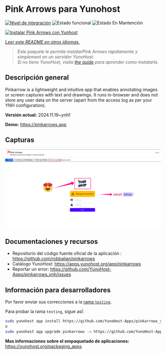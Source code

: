 <!--
Este archivo README esta generado automaticamente<https://github.com/YunoHost/apps/tree/master/tools/readme_generator>
No se debe editar a mano.
-->

# Pink Arrows para Yunohost

[![Nivel de integración](https://apps.yunohost.org/badge/integration/pinkarrows)](https://ci-apps.yunohost.org/ci/apps/pinkarrows/)
![Estado funcional](https://apps.yunohost.org/badge/state/pinkarrows)
![Estado En Mantención](https://apps.yunohost.org/badge/maintained/pinkarrows)

[![Instalar Pink Arrows con Yunhost](https://install-app.yunohost.org/install-with-yunohost.svg)](https://install-app.yunohost.org/?app=pinkarrows)

*[Leer este README en otros idiomas.](./ALL_README.md)*

> *Este paquete le permite instalarPink Arrows rapidamente y simplement en un servidor YunoHost.*  
> *Si no tiene YunoHost, visita [the guide](https://yunohost.org/install) para aprender como instalarla.*

## Descripción general

Pinkarrow is a lightweight and intuitive app that enables annotating images or screen captures with text and drawings. It runs in-browser and does not store any user data on the server (apart from the access log as per your YNH configuration).


**Versión actual:** 2024.11.19~ynh1

**Demo:** <https://pinkarrows.app>

## Capturas

![Captura de Pink Arrows](./doc/screenshots/pinkarrows_ynh.png)

## Documentaciones y recursos

- Repositorio del código fuente oficial de la aplicación : <https://github.com/robbalian/pinkarrows>
- Catálogo YunoHost: <https://apps.yunohost.org/app/pinkarrows>
- Reportar un error: <https://github.com/YunoHost-Apps/pinkarrows_ynh/issues>

## Información para desarrolladores

Por favor enviar sus correcciones a la [rama `testing`](https://github.com/YunoHost-Apps/pinkarrows_ynh/tree/testing).

Para probar la rama `testing`, sigue asÍ:

```bash
sudo yunohost app install https://github.com/YunoHost-Apps/pinkarrows_ynh/tree/testing --debug
o
sudo yunohost app upgrade pinkarrows -u https://github.com/YunoHost-Apps/pinkarrows_ynh/tree/testing --debug
```

**Mas informaciones sobre el empaquetado de aplicaciones:** <https://yunohost.org/packaging_apps>
